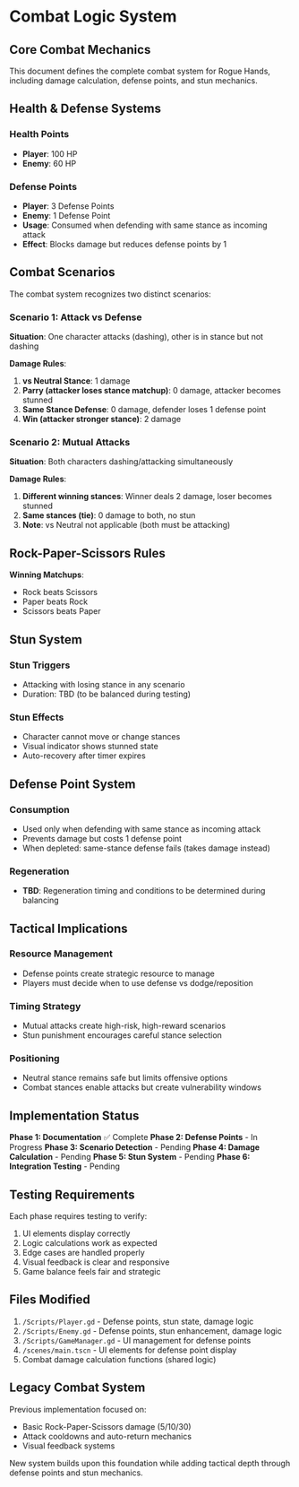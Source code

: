 # Combat Logic System

## Core Combat Mechanics

This document defines the complete combat system for Rogue Hands, including damage calculation, defense points, and stun mechanics.

## Health & Defense Systems

### Health Points
- **Player**: 100 HP
- **Enemy**: 60 HP

### Defense Points
- **Player**: 3 Defense Points
- **Enemy**: 1 Defense Point
- **Usage**: Consumed when defending with same stance as incoming attack
- **Effect**: Blocks damage but reduces defense points by 1

## Combat Scenarios

The combat system recognizes two distinct scenarios:

### Scenario 1: Attack vs Defense
**Situation**: One character attacks (dashing), other is in stance but not dashing

**Damage Rules**:
1. **vs Neutral Stance**: 1 damage
2. **Parry (attacker loses stance matchup)**: 0 damage, attacker becomes stunned
3. **Same Stance Defense**: 0 damage, defender loses 1 defense point
4. **Win (attacker stronger stance)**: 2 damage

### Scenario 2: Mutual Attacks
**Situation**: Both characters dashing/attacking simultaneously

**Damage Rules**:
1. **Different winning stances**: Winner deals 2 damage, loser becomes stunned
2. **Same stances (tie)**: 0 damage to both, no stun
3. **Note**: vs Neutral not applicable (both must be attacking)

## Rock-Paper-Scissors Rules

**Winning Matchups**:
- Rock beats Scissors
- Paper beats Rock
- Scissors beats Paper

## Stun System

### Stun Triggers
- Attacking with losing stance in any scenario
- Duration: TBD (to be balanced during testing)

### Stun Effects
- Character cannot move or change stances
- Visual indicator shows stunned state
- Auto-recovery after timer expires

## Defense Point System

### Consumption
- Used only when defending with same stance as incoming attack
- Prevents damage but costs 1 defense point
- When depleted: same-stance defense fails (takes damage instead)

### Regeneration
- **TBD**: Regeneration timing and conditions to be determined during balancing

## Tactical Implications

### Resource Management
- Defense points create strategic resource to manage
- Players must decide when to use defense vs dodge/reposition

### Timing Strategy
- Mutual attacks create high-risk, high-reward scenarios
- Stun punishment encourages careful stance selection

### Positioning
- Neutral stance remains safe but limits offensive options
- Combat stances enable attacks but create vulnerability windows

## Implementation Status

**Phase 1: Documentation** ✅ Complete
**Phase 2: Defense Points** - In Progress
**Phase 3: Scenario Detection** - Pending
**Phase 4: Damage Calculation** - Pending
**Phase 5: Stun System** - Pending
**Phase 6: Integration Testing** - Pending

## Testing Requirements

Each phase requires testing to verify:
1. UI elements display correctly
2. Logic calculations work as expected
3. Edge cases are handled properly
4. Visual feedback is clear and responsive
5. Game balance feels fair and strategic

## Files Modified

1. `/Scripts/Player.gd` - Defense points, stun state, damage logic
2. `/Scripts/Enemy.gd` - Defense points, stun enhancement, damage logic
3. `/Scripts/GameManager.gd` - UI management for defense points
4. `/scenes/main.tscn` - UI elements for defense point display
5. Combat damage calculation functions (shared logic)

## Legacy Combat System

Previous implementation focused on:
- Basic Rock-Paper-Scissors damage (5/10/30)
- Attack cooldowns and auto-return mechanics
- Visual feedback systems

New system builds upon this foundation while adding tactical depth through defense points and stun mechanics.